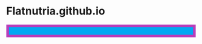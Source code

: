# Flatnutria.github.io
<div style="border:7px solid #b73dba;background:#00a8f3 url(https://i.imgur.com/SLgDWab.png);padding:10px;max-width:1000px;"><div style=font-family: 'Lato'>
